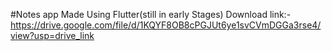 #Notes app Made Using Flutter(still in early Stages)
Download link:- https://drive.google.com/file/d/1KQYF8OB8cPGJUt6ye1svCVmDGGa3rse4/view?usp=drive_link
